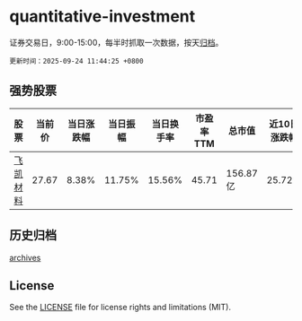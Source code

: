 # quantitative-investment

证券交易日，9:00-15:00，每半时抓取一次数据，按天[归档](archives)。

`更新时间：2025-09-24 11:44:25 +0800`

## 强势股票

|股票|当前价|当日涨跌幅|当日振幅|当日换手率|市盈率TTM|总市值|近10日涨跌幅|
|----|----|----|----|----|----|----|----|
|[飞凯材料](https://xueqiu.com/S/SZ300398)|27.67|8.38%|11.75%|15.56%|45.71|156.87亿|25.72%|

## 历史归档

[archives](archives)

## License

See the [LICENSE](LICENSE) file for license rights and limitations (MIT).